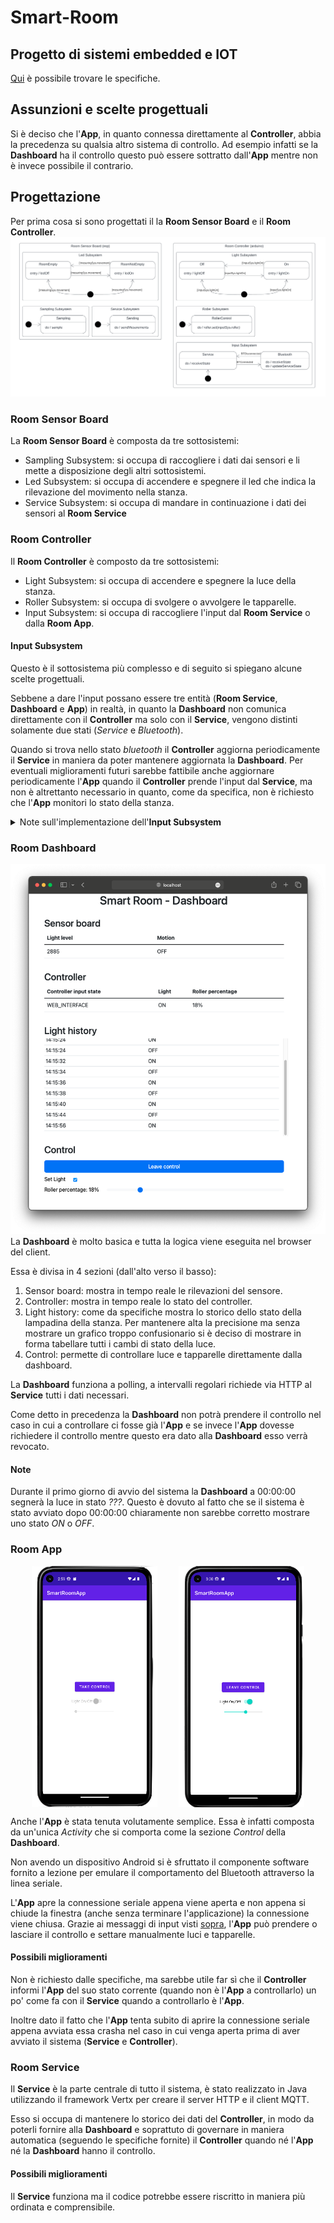 # Smart-Room

## Progetto di sistemi embedded e IOT
[Qui](./Specificaitions.pdf) è possibile trovare le specifiche.

## Assunzioni e scelte progettuali
Si è deciso che l'**App**, in quanto connessa direttamente al **Controller**, abbia la precedenza su qualsia altro sistema di controllo.
Ad esempio infatti se la **Dashboard** ha il controllo questo può essere sottratto dall'**App** mentre non è invece possibile il contrario.

## Progettazione
Per prima cosa si sono progettati il la **Room Sensor Board** e il **Room Controller**.
![Diagramma degli stati di Sensor Board e Controller](./img/state_diagrams.png)

### Room Sensor Board
La **Room Sensor Board** è composta da tre sottosistemi:
- Sampling Subsystem: si occupa di raccogliere i dati dai sensori e li mette a disposizione degli altri sottosistemi.
- Led Subsystem: si occupa di accendere e spegnere il led che indica la rilevazione del movimento nella stanza.
- Service Subsystem: si occupa di mandare in continuazione i dati dei sensori al **Room Service**

### Room Controller
Il **Room Controller** è composto da tre sottosistemi:
- Light Subsystem: si occupa di accendere e spegnere la luce della stanza.
- Roller Subsystem: si occupa di svolgere o avvolgere le tapparelle.
- Input Subsystem: si occupa di raccogliere l'input dal **Room Service** o dalla **Room App**.

#### Input Subsystem
Questo è il sottosistema più complesso e di seguito si spiegano alcune scelte progettuali.

Sebbene a dare l'input possano essere tre entità (**Room Service**, **Dashboard** e **App**) in realtà, in quanto la **Dashboard** non comunica direttamente con il **Controller** ma solo con il **Service**, vengono distinti solamente due stati (*Service* e *Bluetooth*). 

Quando si trova nello stato *bluetooth* il **Controller** aggiorna periodicamente il **Service** in maniera da poter mantenere aggiornata la **Dashboard**. Per eventuali miglioramenti futuri sarebbe fattibile anche aggiornare periodicamente l'**App** quando il **Controller** prende l'input dal **Service**, ma non è altrettanto necessario in quanto, come da specifica, non è richiesto che l'**App** monitori lo stato della stanza.

<details>
<summary>
    <span id="InputSubsystemInput"> Note sull'implementazione dell'<span style="font-weight: bold;">Input Subsystem </span> </span>
</summary>

Siccome i periodi del **Controller** potrebbero essere modificati, e quindi potrebbero diventare addirittura più lunghi dell'invio degli input da parte del **Service** o dell'**App**, e siccome il **Service** e l'**App** potrebbero inviare messaggi in maniera molto ravvicinata si è deciso di permettere l'accumulo dei messaggi di input.

Accumulare i messaggi rende però necessario memorizzarne la sorgente, si è scelto quindi di utilizzare un unico formato di messaggi di input sia dal **Service** che dall'**App** che è il seguente.

\<InputChangeFlag\>;\<InputSource\>;\<Light\>;\<RollerPercentage\>

*InputChangeFlag* serve ad indicare il cambio di sorgente di input, è un intero e può assumere i seguenti valori:
- NO_CHANGE = 0 (la sorgente non cambia)
- BT_CONN = 1 (la sorgente diventa il bluetooth)
- BT_DISC = 2 (la sorgente torna ad essere il **Service**)

*InputSource* è un intero e può assumere i seguenti valori:
- SERVICE = 0
- BLUETOOTH = 1

*Light* e *RollerPercentage* sono interi e indicano se accendere o meno la luce e la percentuale di apertura delle tapparelle.

Questi messaggi, in caso si accumulo, vengono processati in un unico ciclo dell'**Input Subsystem** ma in modo da tenere consistente lo stato del controller, come se i messaggi fossero stati processati uno per ogni ciclo.

Il motivo per cui non è possibile utilizzare semplicemente solo l'ultimo input è evidente con il seguente esempio:
>
>Si ipotizzi l'accumulo dei seguenti messaggi (a sinistra i più vecchi)
>
>0;0;x;xxx : 1;1;x;xxx : 0;0;x;xxx
>
>Il primo messaggio viene dal **Service**.
>
>Il secondo messaggio viene dall'**App** e indica il cambio di input a *BLUETOOTH*
>
>Il terzo messaggio viene dal **Service** che ancora non sa che l'**App** ha preso il controllo.
>
>Se prendessimo in considerazione solo l'ultimo messaggio avremmo sostanzialmente ignorato il cambio di input.

Si noti infine che essendo il seriale l'unico canale di comunicazione su cui devono passare sia i messaggi del **Service** che quelli provenienti dal bluetooth sono possibili delle collisioni.

Per semplicità l'unica contromisura a questo problema è stata quella di tenere i messaggi più corti possibile in modo da ridurre la probabilità di collisione.
Eventualmente sarebbe possibile decidere una lunghezza fissa dei messaggi (in caso di messaggi più brevi inserire un padding) in questo modo se due messaggi dovessero collidere ci si potrebbe rendere conto della collisione e scartare i dati ricevuti.
</details>

### Room Dashboard
![Room Dashboard](./img/dashboard.png)
La **Dashboard** è molto basica e tutta la logica viene eseguita nel browser del client.

Essa è divisa in 4 sezioni (dall'alto verso il basso):

1. Sensor board: mostra in tempo reale le rilevazioni del sensore.
1. Controller: mostra in tempo reale lo stato del controller.
1. Light history: come da specifiche mostra lo storico dello stato della lampadina della stanza. Per mantenere alta la precisione ma senza mostrare un grafico troppo confusionario si è deciso di mostrare in forma tabellare tutti i cambi di stato della luce.
1. Control: permette di controllare luce e tapparelle direttamente dalla dashboard.

La **Dashboard** funziona a polling, a intervalli regolari richiede via HTTP al **Service** tutti i dati necessari.

Come detto in precedenza la **Dashboard** non potrà prendere il controllo nel caso in cui a controllare ci fosse già l'**App** e se invece l'**App** dovesse richiedere il controllo mentre questo era dato alla **Dashboard** esso verrà revocato.

#### Note
Durante il primo giorno di avvio del sistema la **Dashboard** a 00:00:00 segnerà la luce in stato *???*. Questo è dovuto al fatto che se il sistema è stato avviato dopo 00:00:00 chiaramente non sarebbe corretto mostrare uno stato *ON* o *OFF*.

### Room App
<div style="display: flex; justify-content: space-evenly">
    <img style="width: 40%;" src="./img/app_1.png" alt="App senza controllo">
    <img style="width: 40%;" src="./img/app_2.png" alt="App con controllo">
</div>

Anche l'**App** è stata tenuta volutamente semplice. Essa è infatti composta da un'unica *Activity* che si comporta come la sezione *Control* della **Dashboard**.

Non avendo un dispositivo Android si è sfruttato il componente software fornito a lezione per emulare il comportamento del Bluetooth attraverso la linea seriale.

L'**App** apre la connessione seriale appena viene aperta e non appena si chiude la finestra (anche senza terminare l'applicazione) la connessione viene chiusa.
Grazie ai messaggi di input visti [sopra](#InputSubsystemInput), l'**App** può prendere o lasciare il controllo e settare manualmente luci e tapparelle.

#### Possibili miglioramenti
Non è richiesto dalle specifiche, ma sarebbe utile far sì che il **Controller** informi l'**App** del suo stato corrente (quando non è l'**App** a controllarlo) un po' come fa con il **Service** quando a controllarlo è l'**App**.

Inoltre dato il fatto che l'**App** tenta subito di aprire la connessione seriale appena avviata essa crasha nel caso in cui venga aperta prima di aver avviato il sistema (**Service** e **Controller**).

### Room Service
Il **Service** è la parte centrale di tutto il sistema, è stato realizzato in Java utilizzando il framework Vertx per creare il server HTTP e il client MQTT.

Esso si occupa di mantenere lo storico dei dati del **Controller**, in modo da poterli fornire alla **Dashboard** e soprattuto di governare in maniera automatica (seguendo le specifiche fornite) il **Controller** quando né l'**App** né la **Dashboard** hanno il controllo.

#### Possibili miglioramenti
Il **Service** funziona ma il codice potrebbe essere riscritto in maniera più ordinata e comprensibile.
